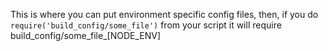 This is where you can put environment specific config files,
then, if you do ``` require('build_config/some_file') ``` from your script
it will require build_config/some_file_[NODE_ENV]